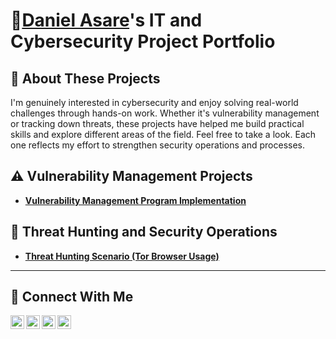  # 🧠<a href="https://www.linkedin.com/in/danielaasare/">Daniel Asare</a>'s IT and Cybersecurity Project Portfolio 



## 🔐 About These Projects

I'm genuinely interested in cybersecurity and enjoy solving real-world challenges through hands-on work. Whether it's vulnerability management or tracking down threats, these projects have helped me build practical skills and explore different areas of the field. Feel free to take a look. Each one reflects my effort to strengthen security operations and processes.



## ⚠️ Vulnerability Management Projects

- **[Vulnerability Management Program Implementation](https://github.com/dasare/VulnerabilityManagementProject)**
  

## 🚨 Threat Hunting and Security Operations

- **[Threat Hunting Scenario (Tor Browser Usage)](https://github.com/dasare/ThreatHuntingProject/blob/main)**

<hr/>

## 🤳 Connect With Me

[<img align="left" alt="___________ | YouTube" width="22px" src="https://cdn.jsdelivr.net/npm/simple-icons@v3/icons/youtube.svg" />][youtube]
[<img align="left" alt="___________ | Twitter" width="22px" src="https://cdn.jsdelivr.net/npm/simple-icons@v3/icons/twitter.svg" />][twitter]
[<img align="left" alt="https://www.linkedin.com/in/danielaasare/___________ | LinkedIn" width="22px" src="https://cdn.jsdelivr.net/npm/simple-icons@v3/icons/linkedin.svg" />][linkedin]
[<img align="left" alt="___________ | Instagram" width="22px" src="https://cdn.jsdelivr.net/npm/simple-icons@v3/icons/instagram.svg" />][instagram]

[twitter]: https://twitter.com/___________
[youtube]: https://www.youtube.com/c/___________
[instagram]: https://www.instagram.com/___________
[linkedin]: https://www.linkedin.com/in/danielaasare/

<!--
<img width="35" alt="image" src="https://github.com/user-attachments/assets/2f41c7cd-5ea8-4475-b451-a37161b6c3fb"> 
<img width="35" alt="image" src="https://github.com/user-attachments/assets/77649969-9910-4994-8b96-74a116cfb2a8">
-->
